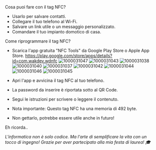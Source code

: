 Cosa puoi fare con il tag NFC?
- Usarlo per salvare contatti.
- Collegare il tuo telefono al Wi-Fi.
- Salvare un link utile o un messaggio personalizzato.
- Comandare il tuo impianto domotico di casa.

Come riprogrammare il tag NFC? 
- Scarica l'app gratuita "NFC Tools" da Google Play Store o Apple App Store.
https://play.google.com/store/apps/details?id=com.wakdev.wdnfc
![1000031047](https://github.com/user-attachments/assets/0c35feba-1a6b-4432-8e1f-e9a3b43540eb)
![1000031043](https://github.com/user-attachments/assets/c5c63d2f-b3cf-476f-9830-c982e4321955)
![1000031038](https://github.com/user-attachments/assets/e882e722-5051-44d6-862a-970035b02206)
![1000031040](https://github.com/user-attachments/assets/89001153-4cd1-43c0-8b86-4f840ef4397c)
![1000031037](https://github.com/user-attachments/assets/6956ccec-2186-4986-8e1d-254cf0c10fff)
![1000031042](https://github.com/user-attachments/assets/c0e5edf0-87c7-4f28-93be-e7103af987c9)
![1000031044](https://github.com/user-attachments/assets/00a906f0-8248-4913-ad16-1d9df03a0874)
![1000031046](https://github.com/user-attachments/assets/b9f9dc2d-867d-40a7-b13d-9c8c87201fb6)
![1000031045](https://github.com/user-attachments/assets/48eca51a-b4bd-4354-8b15-d6a76bfb6f61)


- Apri l'app e avvicina il tag NFC al tuo telefono.
- La password da inserire è riportata sotto al QR Code.
- Segui le istruzioni per scrivere o leggere il contenuto.
- Nota importante: Questo tag NFC ha una memoria di 492 byte.
- Non gettarlo, potrebbe essere utile anche in futuro!

Eh ricorda..

*L'informatica non è solo codice. Ma l'arte di semplificare la vita con un tocco di ingegno! Grazie per aver partecipato alla mia festa di laurea! 🎓*
